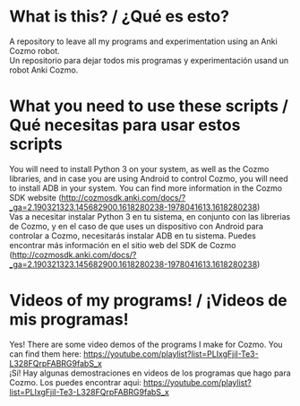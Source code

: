 # What is this? / ¿Qué es esto?

A repository to leave all my programs and experimentation using an Anki Cozmo robot.<br>
Un repositorio para dejar todos mis programas y experimentación usand un robot Anki Cozmo.

# What you need to use these scripts / Qué necesitas para usar estos scripts

You will need to install Python 3 on your system, as well as the Cozmo libraries, and in case you are using Android to control Cozmo, you will need to install ADB in your system. You can find more information in the Cozmo SDK website (http://cozmosdk.anki.com/docs/?_ga=2.190321323.145682900.1618280238-1978041613.1618280238)<br>
Vas a necesitar instalar Python 3 en tu sistema, en conjunto con las librerias de Cozmo, y en el caso de que uses un dispositivo con Android para controlar a Cozmo, necesitarás instalar ADB en tu sistema. Puedes encontrar más información en el sitio web del SDK de Cozmo (http://cozmosdk.anki.com/docs/?_ga=2.190321323.145682900.1618280238-1978041613.1618280238)

# Videos of my programs! / ¡Videos de mis programas!

Yes! There are some video demos of the programs I make for Cozmo. You can find them here:
https://youtube.com/playlist?list=PLIxgFjiI-Te3-L328FQrpFABRG9fabS_x<br>
¡Sí! Hay algunas demostraciones en videos de los programas que hago para Cozmo. Los puedes encontrar aqui:
https://youtube.com/playlist?list=PLIxgFjiI-Te3-L328FQrpFABRG9fabS_x

